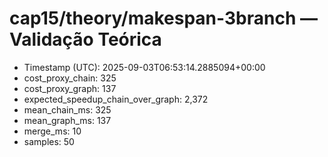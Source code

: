 # cap15/theory/makespan-3branch — Validação Teórica

- Timestamp (UTC): 2025-09-03T06:53:14.2885094+00:00
- cost_proxy_chain: 325
- cost_proxy_graph: 137
- expected_speedup_chain_over_graph: 2,372
- mean_chain_ms: 325
- mean_graph_ms: 137
- merge_ms: 10
- samples: 50
